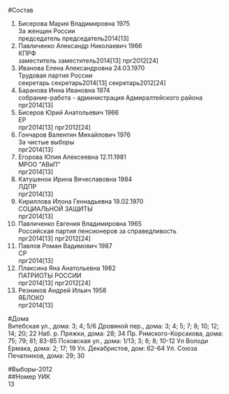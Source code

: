 #Состав  
1. Бисерова Мария Владимировна 1975  
    За женщин России  
    председатель председатель2014[13]  
2. Павличенко Александр Николаевич 1966  
    КПРФ  
    заместитель заместитель2014[13] прг2012[24]  
3. Иванова Елена Александровна 24.03.1970  
    Трудовая партия России  
    секретарь секретарь2014[13] секретарь2012[24]  
4. Баранова Инна Ивановна 1974  
    собрание-работа - администрация Адмиралтейского района  
    прг2014[13]  
5. Бисеров Юрий Анатольевич 1966  
    ЕР  
    прг2014[13] прг2012[24]  
6. Гончаров Валентин Михайлович 1976  
    За чистые выборы  
    прг2014[13]  
7. Егорова Юлия Алексеевна 12.11.1981  
    МРОО "АВиП"  
    прг2014[13]  
8. Катушенок Ирина Вячеславовна 1984  
    ЛДПР  
    прг2014[13]  
9. Кириллова Илона Геннадьевна 19.02.1970  
    СОЦИАЛЬНОЙ ЗАЩИТЫ      
    прг2014[13]  
10. Павличенко Евгения Владимировна 1965  
    Российская партия пенсионеров за справедливость  
    прг2014[13] прг2012[24]  
11. Павлов Роман Вадимович 1987  
    СР  
    прг2014[13]  
12. Плаксина Яна Анатольевна 1982  
    ПАТРИОТЫ РОССИИ  
    прг2014[13] прг2012[24]  
13. Резников Андрей Ильич 1958  
    ЯБЛОКО  
    прг2014[13]  
  
#Дома  
Витебская ул., дома: 3; 4; 5/6 Дровяной пер., дома: 3; 4; 5; 7; 8; 10; 12; 14; 20; 22 Наб. р. Пряжки, дома: 28; 34 Пр. Римского-Корсакова, дома: 75; 79; 81; 83-85 Псковская ул., дома: 1/13; 3; 6; 8; 10-12 Ул Володи Ермака, дома: 2; 17; 19 Ул. Декабристов, дом: 62-64 Ул. Союза Печатников, дома: 29; 30  
  
#Выборы-2012  
##Номер УИК  
13  
